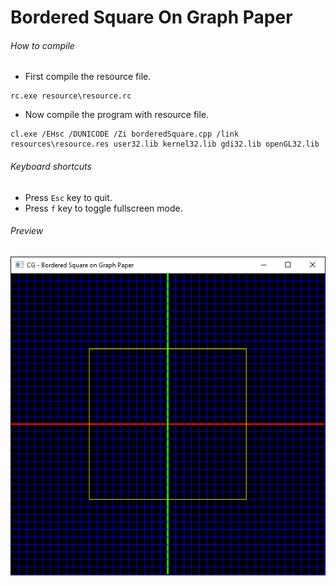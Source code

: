 Bordered Square On Graph Paper
================================

###### How to compile

- First compile the resource file.

```
rc.exe resource\resource.rc
```

- Now compile the program with resource file.

```
cl.exe /EHsc /DUNICODE /Zi borderedSquare.cpp /link resources\resource.res user32.lib kernel32.lib gdi32.lib openGL32.lib
```

###### Keyboard shortcuts
- Press ```Esc``` key to quit.
- Press ```f``` key to toggle fullscreen mode.

###### Preview
![borderedSquare][borderedSquare-image]

<!-- Image declaration -->

[borderedSquare-image]: ./preview/borderedSquare.png "Bordered Square on Graph Paper"
